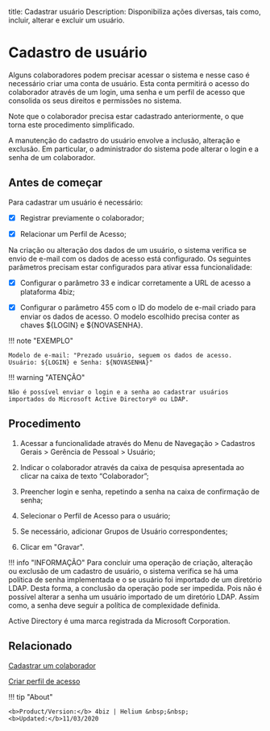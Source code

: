 title: Cadastrar usuário
Description: Disponibiliza ações diversas, tais como, incluir, alterar e excluir um usuário.

# Cadastro de usuário

Alguns colaboradores podem precisar acessar o sistema e nesse caso é necessário criar uma conta de usuário. Esta conta permitirá o acesso do colaborador através de um login, uma senha e um perfil de acesso que consolida os seus direitos e permissões no sistema.

Note que o colaborador precisa estar cadastrado anteriormente, o que torna este procedimento simplificado.

A manutenção do cadastro do usuário envolve a inclusão, alteração e exclusão. Em particular, o administrador do sistema pode alterar o login e a senha de um colaborador.


## Antes de começar

Para cadastrar um usuário é necessário:

- [X] Registrar previamente o colaborador;

- [X] Relacionar um Perfil de Acesso;

Na criação ou alteração dos dados de um usuário, o sistema verifica se envio de e-mail com os dados de acesso está configurado. Os seguintes parâmetros precisam estar configurados para ativar essa funcionalidade:

- [X] Configurar o parâmetro 33 e indicar corretamente a URL de acesso a plataforma 4biz;

- [X] Configurar o parâmetro 455 com o ID do modelo de e-mail criado para enviar os dados de acesso. O modelo escolhido precisa conter as chaves ${LOGIN} e ${NOVASENHA}.

!!! note "EXEMPLO"

    Modelo de e-mail: "Prezado usuário, seguem os dados de acesso. Usuário: ${LOGIN} e Senha: ${NOVASENHA}"

!!! warning "ATENÇÃO"

    Não é possível enviar o login e a senha ao cadastrar usuários importados do Microsoft Active Directory® ou LDAP.


## Procedimento

1.	Acessar a funcionalidade através do Menu de Navegação > Cadastros Gerais > Gerência de Pessoal > Usuário;

2.	Indicar o colaborador através da caixa de pesquisa apresentada ao clicar na caixa de texto “Colaborador”;

3.	Preencher login e senha, repetindo a senha na caixa de confirmação de senha;

4.	Selecionar o Perfil de Acesso para o usuário;

5.	Se necessário, adicionar Grupos de Usuário correspondentes;

6.	Clicar em "Gravar".


!!! info "INFORMAÇÃO"
   Para concluir uma operação de criação, alteração ou exclusão de um cadastro de usuário, o sistema verifica se há uma política de senha implementada e o se usuário foi importado de um diretório LDAP.
    Desta forma, a conclusão da operação pode ser impedida. Pois não é possível alterar a senha um usuário importado de um diretório LDAP. Assim como, a senha deve seguir a política de complexidade definida.


Active Directory é uma marca registrada da Microsoft Corporation.


## Relacionado

[Cadastrar um colaborador](/pt-br/4biz-helium/initial-settings/access-settings/user/register-employee.html)

[Criar perfil de acesso](/pt-br/4biz-helium/initial-settings/access-settings/profile/create-profile-access.html)

!!! tip "About"

    <b>Product/Version:</b> 4biz | Helium &nbsp;&nbsp;
    <b>Updated:</b>11/03/2020

